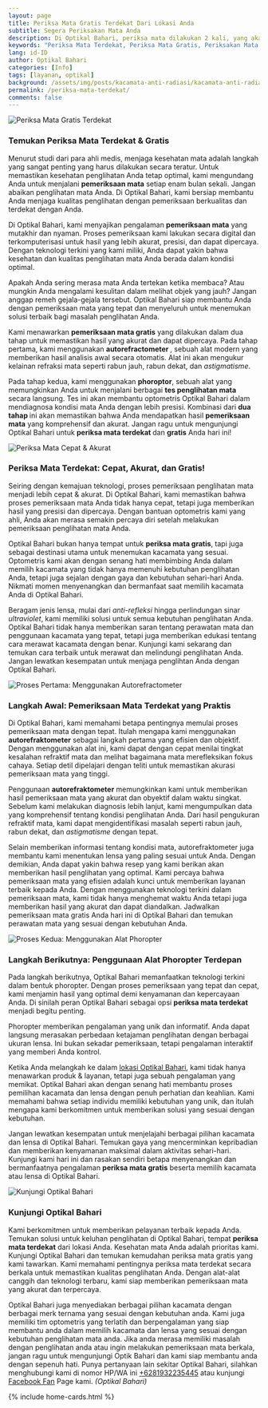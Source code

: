 ```yaml
---
layout: page
title: Periksa Mata Gratis Terdekat Dari Lokasi Anda
subtitle: Segera Periksakan Mata Anda
description: Di Optikal Bahari, periksa mata dilakukan 2 kali, yang akan menjanjikan hasil yang lebih akurat & cepat, tanpa memakan waktu lama.
keywords: "Periksa Mata Terdekat, Periksa Mata Gratis, Periksakan Mata Anda Secara Rutin"
lang: id-ID
author: Optikal Bahari
categories: [Info]
tags: [layanan, optikal]
background: /assets/img/posts/kacamata-anti-radiasi/kacamata-anti-radiasi-37.webp
permalink: /periksa-mata-terdekat/
comments: false
---
```


<div class="card-deck mb-3">
  <div class="card shadow p-3 mb-5 bg-white rounded">
    <img
      itemprop="image"
      data-src="{{"/assets/img/posts/kacamata-anti-radiasi/kacamata-anti-radiasi-38.webp" | relative_url }}"
      src="{{"/assets/img/posts/kacamata-anti-radiasi/kacamata-anti-radiasi-38.webp" | relative_url }}"
      class="card-img-top"
      alt="Periksa Mata Gratis Terdekat">
    <div class="card-body">
      <h3 class="card-title">
        Temukan Periksa Mata Terdekat & Gratis
      </h3>
      <p class="card-text text-left">
        Menurut studi dari para ahli medis, menjaga kesehatan mata adalah langkah yang sangat penting yang harus dilakukan secara teratur. Untuk memastikan kesehatan penglihatan Anda tetap optimal, kami mengundang Anda untuk menjalani
        <strong>pemeriksaan mata</strong>
        setiap enam bulan sekali. Jangan abaikan penglihatan mata Anda. Di Optikal Bahari, kami bersiap membantu Anda menjaga kualitas penglihatan dengan pemeriksaan berkualitas dan terdekat dengan Anda.
      </p>
      <p class="card-text text-left">
        Di Optikal Bahari, kami menyajikan pengalaman
        <strong>pemeriksaan mata</strong>
        yang mutakhir dan nyaman. Proses pemeriksaan kami lakukan secara digital dan terkomputerisasi untuk hasil yang lebih akurat, presisi, dan dapat dipercaya. Dengan teknologi terkini yang kami miliki, Anda dapat yakin bahwa kesehatan dan kualitas penglihatan mata Anda berada dalam kondisi optimal.
      </p>
      <p class="card-text text-left">
        Apakah Anda sering merasa mata Anda tertekan ketika membaca? Atau mungkin Anda mengalami kesulitan dalam melihat objek yang jauh? Jangan anggap remeh gejala-gejala tersebut. Optikal Bahari siap membantu Anda dengan pemeriksaan mata yang tepat dan menyeluruh untuk menemukan solusi terbaik bagi masalah penglihatan Anda.
      </p>
      <p class="card-text text-left">
        Kami menawarkan
        <strong>pemeriksaan mata gratis</strong>
        yang dilakukan dalam dua tahap untuk memastikan hasil yang akurat dan dapat dipercaya. Pada tahap pertama, kami menggunakan
        <strong>autorefractometer
        </strong>, sebuah alat modern yang memberikan hasil analisis awal secara otomatis. Alat ini akan mengukur kelainan refraksi mata seperti rabun jauh, rabun dekat, dan
        <em>astigmatisme</em>.
      </p>
      <p class="card-text text-left">
        Pada tahap kedua, kami menggunakan
        <strong>phoroptor</strong>, sebuah alat yang memungkinkan Anda untuk menjalani berbagai
        <strong>tes penglihatan mata</strong>
        secara langsung. Tes ini akan membantu optometris Optikal Bahari dalam mendiagnosa kondisi mata Anda dengan lebih presisi. Kombinasi dari
        <strong>dua tahap
        </strong>
        ini akan memastikan bahwa Anda mendapatkan hasil
        <strong>pemeriksaan mata</strong>
        yang komprehensif dan akurat. Jangan ragu untuk mengunjungi Optikal Bahari untuk
        <strong>periksa mata terdekat
        </strong>
        dan
        <strong>gratis</strong>
        Anda hari ini!
      </p>
    </div>
  </div>
</div>

<div class="card-deck mb-3">
  <div class="card shadow p-3 mb-5 bg-white rounded">
    <img
      itemprop="image"
      data-src="{{"/assets/img/posts/kacamata-anti-radiasi/kacamata-anti-radiasi-39.webp" | relative_url }}"
      src="{{"/assets/img/posts/kacamata-anti-radiasi/kacamata-anti-radiasi-39.webp" | relative_url }}"
      class="card-img-top"
      alt="Periksa Mata Cepat & Akurat">
    <div class="card-body">
      <h3 class="card-title">
        Periksa Mata Terdekat: Cepat, Akurat, dan Gratis!
      </h3>
      <p class="card-text text-left">
        Seiring dengan kemajuan teknologi, proses pemeriksaan penglihatan mata menjadi lebih cepat & akurat. Di Optikal Bahari, kami memastikan bahwa proses pemeriksaan mata Anda tidak hanya cepat, tetapi juga memberikan hasil yang presisi dan dipercaya. Dengan bantuan optometris kami yang ahli, Anda akan merasa semakin percaya diri setelah melakukan pemeriksaan penglihatan mata Anda.
      </p>
      <p class="card-text text-left">
        Optikal Bahari bukan hanya tempat untuk
        <strong>periksa mata gratis</strong>, tapi juga sebagai destinasi utama untuk menemukan kacamata yang sesuai. Optometris kami akan dengan senang hati membimbing Anda dalam memilih kacamata yang tidak hanya memenuhi kebutuhan penglihatan Anda, tetapi juga sejalan dengan gaya dan kebutuhan sehari-hari Anda. Nikmati momen menyenangkan dan bermanfaat saat memilih kacamata Anda di Optikal Bahari.
      </p>
      <p class="card-text text-left">
        Beragam jenis lensa, mulai dari
        <em>anti-refleksi</em>
        hingga perlindungan sinar
        <em>ultraviolet</em>, kami memiliki solusi untuk semua kebutuhan penglihatan Anda. Optikal Bahari tidak hanya memberikan saran tentang perawatan mata dan penggunaan kacamata yang tepat, tetapi juga memberikan edukasi tentang cara merawat kacamata dengan benar. Kunjungi kami sekarang dan temukan cara terbaik untuk merawat dan melindungi penglihatan Anda. Jangan lewatkan kesempatan untuk menjaga penglihtan Anda dengan Optikal Bahari.
      </p>
    </div>
  </div>
</div>

<div class="card-deck mb-3">
  <div class="card shadow p-3 mb-5 bg-white rounded">
    <img
      itemprop="image"
      data-src="{{"/assets/img/posts/kacamata-anti-radiasi/kacamata-anti-radiasi-40.webp" | relative_url }}"
      src="{{"/assets/img/posts/kacamata-anti-radiasi/kacamata-anti-radiasi-40.webp" | relative_url }}"
      class="card-img-top"
      alt="Proses Pertama: Menggunakan Autorefractometer">
    <div class="card-body">
      <h3 class="card-title">
        Langkah Awal: Pemeriksaan Mata Terdekat yang Praktis
      </h3>
      <p class="card-text text-left">
        Di Optikal Bahari, kami memahami betapa pentingnya memulai proses pemeriksaan mata dengan tepat. Itulah mengapa kami menggunakan
        <strong>autorefraktometer</strong>
        sebagai langkah pertama yang efisien dan objektif. Dengan menggunakan alat ini, kami dapat dengan cepat menilai tingkat kesalahan refraktif mata dan melihat bagaimana mata merefleksikan fokus cahaya. Setiap detil dipelajari dengan teliti untuk memastikan akurasi pemeriksaan mata yang tinggi.
      </p>
      <p class="card-text text-left">
        Penggunaan
        <strong>autorefraktometer</strong>
        memungkinkan kami untuk memberikan hasil pemeriksaan mata yang akurat dan obyektif dalam waktu singkat. Sebelum kami melakukan diagnosis lebih lanjut, kami mengumpulkan data yang komprehensif tentang kondisi penglihatan Anda. Dari hasil pengukuran refraktif mata, kami dapat mengidentifikasi masalah seperti rabun jauh, rabun dekat, dan
        <em>astigmatisme</em>
        dengan tepat.
      </p>
      <p class="card-text text-left">
        Selain memberikan informasi tentang kondisi mata, autorefraktometer juga membantu kami menentukan lensa yang paling sesuai untuk Anda. Dengan demikian, Anda dapat yakin bahwa resep yang kami berikan akan memberikan hasil penglihatan yang optimal. Kami percaya bahwa pemeriksaan mata yang efisien adalah kunci untuk memberikan layanan terbaik kepada Anda. Dengan menggunakan teknologi terkini dalam pemeriksaan mata, kami tidak hanya menghemat waktu Anda tetapi juga memberikan hasil yang akurat dan dapat diandalkan. Jadwalkan pemeriksaan mata gratis Anda hari ini di Optikal Bahari dan temukan perawatan mata yang sesuai dengan kebutuhan Anda.
      </p>
    </div>
  </div>
</div>

<div class="card-deck mb-3">
  <div class="card shadow p-3 mb-5 bg-white rounded">
    <img
      itemprop="image"
      data-src="{{"/assets/img/posts/kacamata-anti-radiasi/kacamata-anti-radiasi-41.webp" | relative_url }}"
      src="{{"/assets/img/posts/kacamata-anti-radiasi/kacamata-anti-radiasi-41.webp" | relative_url }}"
      class="card-img-top"
      alt="Proses Kedua: Menggunakan Alat Phoropter">
    <div class="card-body">
      <h3 class="card-title">
        Langkah Berikutnya: Penggunaan Alat Phoropter Terdepan
      </h3>
      <p class="card-text text-left">
        Pada langkah berikutnya, Optikal Bahari memanfaatkan teknologi terkini dalam bentuk phoropter. Dengan proses pemeriksaan yang tepat dan cepat, kami menjamin hasil yang optimal demi kenyamanan dan kepercayaan Anda. Di sinilah peran Optikal Bahari sebagai opsi
        <strong>periksa mata terdekat</strong>
        menjadi begitu penting.
      </p>
      <p class="card-text text-left">
        Phoropter memberikan pengalaman yang unik dan informatif. Anda dapat langsung merasakan perbedaan ketajaman penglihatan dengan berbagai ukuran lensa. Ini bukan sekadar pemeriksaan, tetapi pengalaman interaktif yang memberi Anda kontrol.
      </p>
      <p class="card-text text-left">
        Ketika Anda melangkah ke dalam
        <a href="{{"/lokasi/" | relative_url }}" title="lokasi Optikal Bahari">lokasi Optikal Bahari</a>, kami tidak hanya menawarkan produk & layanan, tetapi juga sebuah pengalaman yang memikat. Optikal Bahari akan dengan senang hati membantu proses pemilihan kacamata dan lensa dengan penuh perhatian dan keahlian. Kami memahami bahwa setiap individu memiliki kebutuhan yang unik, dan itulah mengapa kami berkomitmen untuk memberikan solusi yang sesuai dengan kebutuhan.
      </p>
      <p class="card-text text-left">
        Jangan lewatkan kesempatan untuk menjelajahi berbagai pilihan kacamata dan lensa di Optikal Bahari. Temukan gaya yang mencerminkan kepribadian dan memberikan kenyamanan maksimal dalam aktivitas sehari-hari. Kunjungi kami hari ini dan rasakan sendiri betapa menyenangkan dan bermanfaatnya pengalaman
        <strong>periksa mata gratis</strong>
        beserta memilih kacamata atau lensa di Optikal Bahari.
      </p>
    </div>
  </div>
</div>

<div class="card-deck mb-3">
  <div class="card shadow p-3 mb-5 bg-white rounded">
    <img
      itemprop="image"
      data-src="{{"/assets/img/posts/kacamata-anti-radiasi/kacamata-anti-radiasi-42.webp" | relative_url }}"
      src="{{"/assets/img/posts/kacamata-anti-radiasi/kacamata-anti-radiasi-42.webp" | relative_url }}"
      class="card-img-top"
      alt="Kunjungi Optikal Bahari">
    <div class="card-body">
      <h3 class="card-title">
        Kunjungi Optikal Bahari
      </h3>
      <p class="card-text text-left">
        Kami berkomitmen untuk memberikan pelayanan terbaik kepada Anda. Temukan solusi untuk keluhan penglihatan di Optikal Bahari, tempat
        <strong>periksa mata terdekat</strong>
        dari lokasi Anda. Kesehatan mata Anda adalah prioritas kami. Kunjungi Optikal Bahari dan temukan kemudahan periksa mata gratis yang kami tawarkan. Kami memahami pentingnya periksa mata terdekat secara berkala untuk memastikan kualitas penglihatan Anda. Dengan alat-alat canggih dan teknologi terbaru, kami siap memberikan pemeriksaan mata yang akurat dan terpercaya.
      </p>
      <p class="card-text text-left">
        Optikal Bahari juga menyediakan berbagai pilihan kacamata dengan berbagai merk ternama yang sesuai dengan kebutuhan anda. Kami juga memiliki tim optometris yang terlatih dan berpengalaman yang siap membantu anda dalam memilih kacamata dan lensa yang sesuai dengan kebutuhan penglihatan mata anda. Jika anda merasa memiliki masalah dengan penglihatan anda atau ingin melakukan pemeriksaan mata berkala, jangan ragu untuk mengunjungi Optik Bahari dan kami siap membantu anda dengan sepenuh hati. Punya pertanyaan lain sekitar Optikal Bahari, silahkan menghubungi kami di nomor HP/WA ini
        <a
          href="https://api.whatsapp.com/send?phone=6281932235445&text=Hallo%2C+saya+butuh+informasi+lebih+lanjut+mengenai+Optikal+Bahari"
          id="WhatsAppClick"
          class="WhatsAppCall"
          title="Call WhatsApp">+6281932235445</a>
        atau kunjungi
        <a
          href="https://www.facebook.com/optikalbahari"
          id="FBClick"
          title="Facebook Page Optikal Bahari"
          class="FacebookPage">Facebook Fan</a>
        Page kami.
        <em>(Optikal Bahari)</em>
      </p>
    </div>
  </div>
</div>

{% include home-cards.html %}